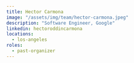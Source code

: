 ```yaml
---
title: Hector Carmona
image: "/assets/img/team/hector-carmona.jpeg"
description: "Software Engineer, Google"
linkedin: hectoroddincarmona
locations:
  - los-angeles
roles:
  - past-organizer
---
```

